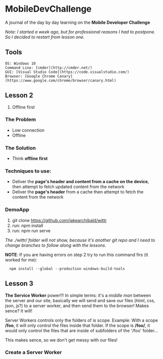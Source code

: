# MobileDevChallenge
A journal of the day by day learning on the **Mobile Developer Challenge**

 *Note: I started a week ago, but for professional reasons I had to postpone. So I decided to restart from lesson one.*

## Tools
    OS: Windows 10
    Command Line: [cmder](http://cmder.net/)
    GUI: [Visual Studio Code](https://code.visualstudio.com/)
    Browser: [Google Chrome Canary](https://www.google.com/chrome/browser/canary.html)

 ## Lesson 2
1. Offline first
### The Problem
- Low connection
- Offline

### The Solution
- Think **offline first**

### Techniques to use:
- Deliver the **page's header and content from a cache on the device**, then attempt to fetch updated content from the network
- Deliver the **page's header** from a cache then attempt to fetch the content from the network

### DemoApp
1. git clone https://github.com/jakearchibald/wittr
2. run: npm install
3. run: npm run serve

*The ./wittr/ folder will not show, because it's another git repo and I need to change branches to follow along with the lessons.*

**NOTE**: If you are having errors on step 2 try to run this command firs (it worked for me):

      npm install --global --production windows-build-tools

## Lesson 3
**The Service Worker** power!!!
In simple terms: it's a *middle man* between the server and our site, basically we will send and save our files (html, css, json, js?) to a server worker, and then send them to the browser! Makes sence? It will!

Server Workers controls only the folders of is scope.
Example: With a scope **/foo**, it will only control the files inside that folder. If the scope is **/foo/**, it would only control the files that are inside of subfolders of the '/foo' folder...

This makes sence, so we don't get messy with our files!

### Create a Server Worker